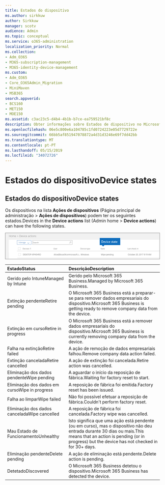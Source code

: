 ```yaml
---
title: Estados do dispositivo
ms.author: sirkkuw
author: Sirkkuw
manager: scotv
audience: Admin
ms.topic: conceptual
ms.service: o365-administration
localization_priority: Normal
ms.collection:
- Adm_O365
- M365-subscription-management
- M365-identity-device-management
ms.custom:
- Adm_O365
- Core_O365Admin_Migration
- MiniMaven
- MSB365
search.appverid:
- BCS160
- MET150
- MOE150
ms.assetid: c3ac23c5-d4b4-4b1b-b7ce-ea759521bf8c
description: Obter informações sobre Estados de dispositivo no Microsoft 365 Business.
ms.openlocfilehash: 06e5c800e6a104785c1fd0724223e05d7729722e
ms.sourcegitcommit: 66bb5af851947078872a4d31d3246e69f7dd42bb
ms.translationtype: MT
ms.contentlocale: pt-PT
ms.lasthandoff: 05/15/2019
ms.locfileid: "34072726"
---
```

# <a name="device-states"></a><span data-ttu-id="cbe91-103">Estados do dispositivo</span><span class="sxs-lookup"><span data-stu-id="cbe91-103">Device states</span></span>

## <a name="device-states"></a><span data-ttu-id="cbe91-104">Estados do dispositivo</span><span class="sxs-lookup"><span data-stu-id="cbe91-104">Device states</span></span>

<span data-ttu-id="cbe91-105">Os dispositivos na lista **Ações de dispositivos** (Página principal de administração \> **Ações de dispositivos**) podem ter os seguintes estados.</span><span class="sxs-lookup"><span data-stu-id="cbe91-105">Devices in the **Device actions** list (Admin home \> **Device actions**) can have the following states.</span></span>
  
![In the Device actions list, you can see the Devices states.](media/a621c47e-45d9-4e1a-beb9-c03254d40c1d.png)
  
|<span data-ttu-id="cbe91-107">**Estado**</span><span class="sxs-lookup"><span data-stu-id="cbe91-107">**Status**</span></span>|<span data-ttu-id="cbe91-108">**Descrição**</span><span class="sxs-lookup"><span data-stu-id="cbe91-108">**Description**</span></span>|
|:-----|:-----|
|<span data-ttu-id="cbe91-109">Gerido pelo Intune</span><span class="sxs-lookup"><span data-stu-id="cbe91-109">Managed by Intune</span></span>  <br/> |<span data-ttu-id="cbe91-110">Gerido pelo Microsoft 365 Business.</span><span class="sxs-lookup"><span data-stu-id="cbe91-110">Managed by Microsoft 365 Business.</span></span>  <br/> |
|<span data-ttu-id="cbe91-111">Extinção pendente</span><span class="sxs-lookup"><span data-stu-id="cbe91-111">Retire pending</span></span>  <br/> |<span data-ttu-id="cbe91-112">O Microsoft 365 Business está a preparar-se para remover dados empresariais do dispositivo.</span><span class="sxs-lookup"><span data-stu-id="cbe91-112">Microsoft 365 Business is getting ready to remove company data from the device.</span></span>  <br/> |
|<span data-ttu-id="cbe91-113">Extinção em curso</span><span class="sxs-lookup"><span data-stu-id="cbe91-113">Retire in progress</span></span>  <br/> |<span data-ttu-id="cbe91-114">O Microsoft 365 Business está a remover dados empresariais do dispositivo.</span><span class="sxs-lookup"><span data-stu-id="cbe91-114">Microsoft 365 Business is currently removing company data from the device.</span></span>  <br/> |
|<span data-ttu-id="cbe91-115">Falha na extinção</span><span class="sxs-lookup"><span data-stu-id="cbe91-115">Retire failed</span></span>  <br/> | <span data-ttu-id="cbe91-116">A ação de remoção de dados empresariais falhou.</span><span class="sxs-lookup"><span data-stu-id="cbe91-116">Remove company data action failed.</span></span>  <br/> |
|<span data-ttu-id="cbe91-117">Extinção cancelada</span><span class="sxs-lookup"><span data-stu-id="cbe91-117">Retire cancelled</span></span>  <br/> |<span data-ttu-id="cbe91-118">A ação de extinção foi cancelada.</span><span class="sxs-lookup"><span data-stu-id="cbe91-118">Retire action was cancelled.</span></span>  <br/> |
|<span data-ttu-id="cbe91-119">Eliminação dos dados pendente</span><span class="sxs-lookup"><span data-stu-id="cbe91-119">Wipe pending</span></span>  <br/> |<span data-ttu-id="cbe91-120">A aguardar o início da reposição de fábrica.</span><span class="sxs-lookup"><span data-stu-id="cbe91-120">Waiting for factory reset to start.</span></span>  <br/> |
|<span data-ttu-id="cbe91-121">Eliminação dos dados em curso</span><span class="sxs-lookup"><span data-stu-id="cbe91-121">Wipe in progress</span></span>  <br/> |<span data-ttu-id="cbe91-122">A reposição de fábrica foi emitida.</span><span class="sxs-lookup"><span data-stu-id="cbe91-122">Factory reset has been issued.</span></span>  <br/> |
|<span data-ttu-id="cbe91-123">Falha ao limpar</span><span class="sxs-lookup"><span data-stu-id="cbe91-123">Wipe failed</span></span>  <br/> |<span data-ttu-id="cbe91-124">Não foi possível efetuar a reposição de fábrica.</span><span class="sxs-lookup"><span data-stu-id="cbe91-124">Couldn't perform factory reset.</span></span>  <br/> |
|<span data-ttu-id="cbe91-125">Eliminação dos dados cancelada</span><span class="sxs-lookup"><span data-stu-id="cbe91-125">Wipe cancelled</span></span>  <br/> |<span data-ttu-id="cbe91-126">A reposição de fábrica foi cancelada.</span><span class="sxs-lookup"><span data-stu-id="cbe91-126">Factory wipe was cancelled.</span></span>  <br/> |
|<span data-ttu-id="cbe91-127">Mau Estado de Funcionamento</span><span class="sxs-lookup"><span data-stu-id="cbe91-127">Unhealthy</span></span>  <br/> |<span data-ttu-id="cbe91-128">Isto significa que uma ação está pendente (ou em curso), mas o dispositivo não deu entrada durante 30 dias ou mais.</span><span class="sxs-lookup"><span data-stu-id="cbe91-128">This means that an action is pending (or in progress) but the device has not checked in for 30+ days.</span></span>  <br/> |
|<span data-ttu-id="cbe91-129">Eliminação pendente</span><span class="sxs-lookup"><span data-stu-id="cbe91-129">Delete pending</span></span>  <br/> |<span data-ttu-id="cbe91-130">A ação de eliminação está pendente.</span><span class="sxs-lookup"><span data-stu-id="cbe91-130">Delete action is pending.</span></span>  <br/> |
|<span data-ttu-id="cbe91-131">Detetado</span><span class="sxs-lookup"><span data-stu-id="cbe91-131">Discovered</span></span>  <br/> |<span data-ttu-id="cbe91-132">O Microsoft 365 Business detetou o dispositivo.</span><span class="sxs-lookup"><span data-stu-id="cbe91-132">Microsoft 365 Business has detected the device.</span></span>  <br/> |
   
